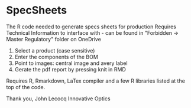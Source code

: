 # SpecSheets
The R code needed to generate specs sheets for production
Requires Technical Information to interface with - can be found in "Forbidden -> Master Regulatory" folder on OneDrive

1) Select a product (case sensitive)
2) Enter the components of the BOM
3) Point to images: central image and avery label
4) Gerate the pdf report by pressing knit in RMD

Requires R, Rmarkdown, LaTex compiler and a few R libraries listed at the top of the code.

Thank you,
John Lecocq
Innovative Optics
